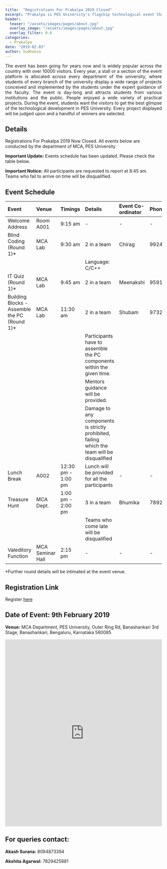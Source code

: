 ```yaml
---
title:  "Registrations For Prakalpa 2019 Closed"
excerpt: "Prakalpa is PES University's flagship technological event that showcases the best projects and demonstrations that PES University has to offer."
header:
  teaser: "/assets/images/pages/about.jpg"
  overlay_image: "/assets/images/pages/about.jpg"
  overlay_filter: 0.6
categories: 
  - Prakalpa
date: "2019-02-03"
author: Sudhanva
---
```


<div style="text-align:justify">
The event has been going for years now and is widely popular across the country with over 10000 visitors. Every year, a stall or a section of the event platform is allocated across every department of the university, where students of every branch of the university display a wide range of projects conceived and implemented by the students under the expert guidance of the faculty. The event is day-long and attracts students from various institutions and the public. People enjoyed a wide variety of practical projects. During the event, students want the visitors to get the best glimpse of the technological development in PES University. Every project displayed will be judged upon and a handful of winners are selected.
</div>

## Details

Registrations For Prakalpa 2019 Now Closed. All events below are conducted by the department of MCA, PES University

**Important Update:** Events schedule has been updated. Please check the table below.

**Important Notice:** All participants are requested to report at 8:45 am. Teams who fail to arrive on time will be disqualified.

## Event Schedule

| Event                                        | Venue            | Timings            | Details                                                                                      | Event Co-ordinator | Phone No.  |
| :------------------------------------------- | :--------------- | :----------------- | :------------------------------------------------------------------------------------------- | :----------------- | :--------- |
| Welcome Address                              | Room A001        | 9:15 am            | -                                                                                            | -                  | -          |
| Blind Coding (Round 1)*                      | MCA Lab          | 9:30 am            | 2 in a team                                                                                  | Chirag             | 9924424077 |
|                                              |                  |                    | Language: C/C++                                                                              |
| IT Quiz (Round 1)*                           | MCA Lab          | 9:45 am            | 2 in a team                                                                                  | Meenakshi          | 9591265035 |
| Building Blocks - Assemble the PC (Round 1)* | MCA Lab          | 11:30 am           | 2 in a team                                                                                  | Shubam             | 9732237583 |
|                                              |                  |                    | Participants have to assemble the PC components within the given time.                       |
|                                              |                  |                    | Mentors guidance will be provided.                                                           |
|                                              |                  |                    | Damage to any components is strictly prohibited, failing which the team will be disqualified |
| Lunch Break                                  | A002             | 12:30 pm - 1:00 pm | Lunch will be provided for all the participants                                              | -                  | -          |
| Treasure Hunt                                | MCA Dept.        | 1:00 pm - 2:00 pm  | 3 in a team                                                                                  | Bhumika            | 7892517821 |
|                                              |                  |                    | Teams who come late will be disqualified                                                     |
| Valeditory Function                          | MCA Seminar Hall | 2:15 pm            | -                                                                                            | -                  | -          |

*Further round details will be intimated at the event venue.

## Registration Link

Register [here](https://goo.gl/forms/WKxFcNBhZ7jAn70H2)

## Date of Event: 9th February 2019
**Venue:** MCA Department, PES University, Outer Ring Rd, Banashankari 3rd Stage, Banashankari, Bengaluru, Karnataka 560085

<iframe src="https://www.google.com/maps/embed?pb=!1m18!1m12!1m3!1d3888.58734300745!2d77.53563219593926!3d12.934222918894944!2m3!1f0!2f0!3f0!3m2!1i1024!2i768!4f13.1!3m3!1m2!1s0x3bae3e468d8d36d3%3A0x694d74f6ac640acf!2sPES+University!5e0!3m2!1sen!2sin!4v1549182999598" width="100%" height="600" frameborder="0" style="border:0" allowfullscreen></iframe>

## For queries contact:
**Akash Surana:** 8094873394

**Akshita Agarwal:** 7829425881
